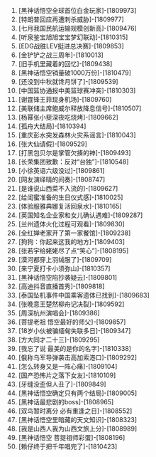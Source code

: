 
1. [黑神话悟空全球首位白金玩家]-[1809973]
1. [特朗普回应再遭刺杀威胁]-[1809977]
1. [七月我国民航运输规模创新高]-[1809476]
1. [听泉鉴宝旭旭宝宝梦幻联动]-[1810315]
1. [EDG战胜LEV挺进总决赛]-[1809853]
1. [金铲铲之战三周年]-[1810013]
1. [旧手机里藏着的回忆]-[1809438]
1. [黑神话悟空销量破1000万份]-[1810479]
1. [还没到中秋就馋月饼了]-[1809539]
1. [中国篮协通报中美篮球赛冲突]-[1810303]
1. [谢霆锋王菲现身机场]-[1809760]
1. [美联储主席鲍威尔释放降息信号]-[1810507]
1. [杨幂张小斐深夜吃烧烤]-[1809662]
1. [孤舟大结局]-[1810394]
1. [重庆彭水突发森林火灾系谣言]-[1810043]
1. [张大仙请假]-[1809529]
1. [打黑包贝尔是掌管欠揍的神]-[1809493]
1. [长荣集团致歉：反对“台独”]-[1810548]
1. [小徐英语六级没过]-[1809861]
1. [网友演绎晴的间奏]-[1808747]
1. [是谁说山西菜不入流的]-[1809627]
1. [给闺蜜准备的生日仪式感]-[1810025]
1. [体验服雅典娜复活回泉水]-[1810165]
1. [英国知名企业家和女儿确认遇难]-[1809287]
1. [兰州遗体火化过程可观看]-[1809830]
1. [全红婵老家开了第一家餐馆]-[1809238]
1. [狗狗：你起来这我的地方]-[1809403]
1. [张若宇给姥姥尽了点“笑心”]-[1808195]
1. [漠河都穿上羽绒服了]-[1809709]
1. [来宁夏打卡小须弥山]-[1810357]
1. [黑神话悟空陷抄袭疑云]-[1809801]
1. [高迪抖音直播首秀]-[1809818]
1. [泰国坠机事件中国乘客遗体已找到]-[1809683]
1. [张晚意王楚然柳舟记决裂]-[1809592]
1. [周深杭州演唱会]-[1809386]
1. [菩提老祖 悟空最好的师父]-[1809857]
1. [18岁小伙被骗缅甸失联多日]-[1809347]
1. [方大同才二十三]-[1809295]
1. [我忘了说 最美的是你的名字]-[1810338]
1. [俄称乌军导弹袭击高加索港口]-[1809292]
1. [怎么转身又是一阵心痛]-[1809104]
1. [国产恐怖片之落下女友]-[1810109]
1. [牙缝没歪但人丑了]-[1809849]
1. [黑神话悟空确定只有两个结局]-[1809005]
1. [黑神话最悲剧的boss]-[1808965]
1. [双鸟暂时离分 必有重逢之日]-[1808552]
1. [黑神话悟空里暗藏的天文知识]-[1808323]
1. [我是山西人我为山西文旅上分]-[1808989]
1. [黑神话悟空 菩提祖师彩蛋]-[1808196]
1. [赖仔终于把千年唱完了]-[1810423]